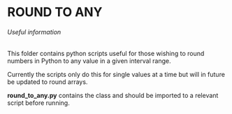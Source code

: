 # ROUND TO ANY

###### Useful information 

This folder contains python scripts useful for those wishing to round numbers in Python to any value in a given interval range. 

Currently the scripts only do this for single values at a time but will in future be updated to round arrays.

**round_to_any.py** contains the class and should be imported to a relevant script before running.

